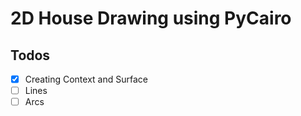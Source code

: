 # 2D House Drawing using PyCairo

## Todos
- [x] Creating Context and Surface
- [ ] Lines
- [ ] Arcs